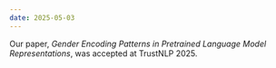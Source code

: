 ```yaml
---
date: 2025-05-03
---
```

Our paper, *Gender Encoding Patterns in Pretrained Language Model Representations*, was accepted at TrustNLP 2025.
